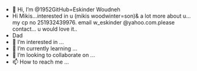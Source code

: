 - 👋 Hi, I’m @1952GitHub=Eskinder Woudneh
- Hi Mikis...interested in u (mikis woodwinter=son)& a lot more about u... my cp no 251932439976. email w_eskinder @yahoo.com.please contact... u would love it..
- Dad
- 👀 I’m interested in ...
- 🌱 I’m currently learning ...
- 💞️ I’m looking to collaborate on ...
- 📫 How to reach me ...

<!---
1952GitHub/1952GitHub is a ✨ special ✨ repository because its `README.md` (this file) appears on your GitHub profile.
You can click the Preview link to take a look at your changes.
--->
